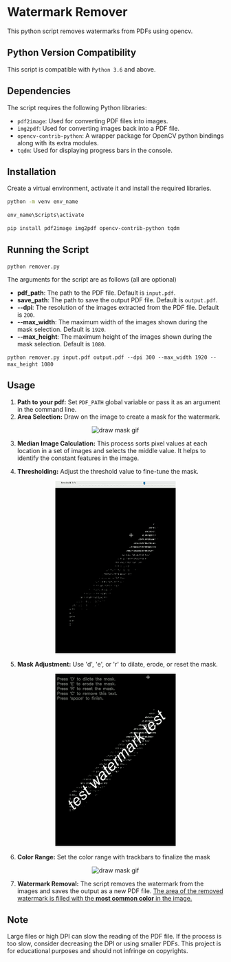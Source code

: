 #  Watermark Remover

This python script removes watermarks from PDFs using opencv.

## Python Version Compatibility

This script is compatible with `Python 3.6` and above.

## Dependencies

The script requires the following Python libraries:

- `pdf2image`: Used for converting PDF files into images.
- `img2pdf`: Used for converting images back into a PDF file.
- `opencv-contrib-python`: A wrapper package for OpenCV python bindings along with its extra modules.
- `tqdm`: Used for displaying progress bars in the console.

## Installation

Create a virtual environment, activate it and install the required libraries.

```bash
python -m venv env_name
```
    
```bash
env_name\Scripts\activate
```


```bash
pip install pdf2image img2pdf opencv-contrib-python tqdm
```

## Running the Script

```
python remover.py 
```


The arguments for the script are as follows (all are optional)
- **pdf_path**: The path to the PDF file. Default is `input.pdf`.
- **save_path**: The path to save the output PDF file. Default is `output.pdf`.
- **--dpi**: The resolution of the images extracted from the PDF file. Default is `200`.
- **--max_width**: The maximum width of the images shown during the mask selection. Default is `1920`.
- **--max_height**: The maximum height of the images shown during the mask selection. Default is `1080`.


```
python remover.py input.pdf output.pdf --dpi 300 --max_width 1920 --max_height 1080
```

## Usage


1. **Path to your pdf:** Set `PDF_PATH` global variable or pass it as an argument in the command line. 
2. **Area Selection:** Draw on the image to create a mask for the watermark.

<p align="center">
  <img src="https://github.com/banatibalazs/pdf-watermark-remover/blob/main/gifs/sm_1_draw.gif" alt="draw mask gif">
</p>

3. **Median Image Calculation:** This process sorts pixel values at each location in a set of images and selects the middle value. It helps to identify the constant features in the image.

4. **Thresholding:** Adjust the threshold value to fine-tune the mask.

<p align="center">
  <img src="https://github.com/banatibalazs/pdf-watermark-remover/blob/main/gifs/sm_2_threshold.gif" alt="draw mask gif">
</p>

5. **Mask Adjustment:** Use 'd', 'e', or 'r' to dilate, erode, or reset the mask.

<p align="center">
  <img src="https://github.com/banatibalazs/pdf-watermark-remover/blob/main/gifs/sm_3_erode_dilate.gif" alt="draw mask gif">
</p>

6. **Color Range:** Set the color range with trackbars to finalize the mask
<p align="center">
  <img src="https://github.com/banatibalazs/pdf-watermark-remover/blob/main/gifs/sm_4_color_filter.gif" alt="draw mask gif">
</p>

7. **Watermark Removal:** The script removes the watermark from the images and saves the output as a new PDF file. <u> The area of the removed watermark is filled with the **most common color** in the image. </u>

## Note
Large files or high DPI can slow the reading of the PDF file. If the process is too slow,
consider decreasing the DPI or using smaller PDFs.
This project is for educational purposes and should not infringe on copyrights.
